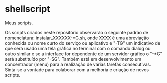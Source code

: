 # shellscript
Meus scripts.

Os scripts criados neste repositório observarão o seguinte padrão de nomenclatura:
instalar_XXXXXX-*G.sh, onde XXXX é uma abreviação conhecida ou nome curto do serviço ou aplicativo e "-TG" um indicativo de que será usado uma tela gráfica no terminal com o comando dialog ou outro similar e se a interface for dependente de um servidor gráfico o "-*G" será substituído por "-SG".
Também está em desenvolvimento um concentrador (menu) para a realização de várias tarefas consecutivas.
Sinta-se a vontade para colaborar com a melhoria e criação de novos scripts.
